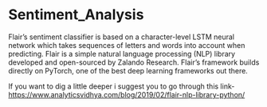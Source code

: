 # Sentiment_Analysis
Flair’s sentiment classifier is based on a character-level LSTM neural network which takes sequences of letters and words into account when predicting.
Flair is a simple natural language processing (NLP) library developed and open-sourced by Zalando Research. Flair’s framework builds directly on PyTorch, one of the best deep learning frameworks out there. 

If you want to dig a little deeper i suggest you to go through this link- 
https://www.analyticsvidhya.com/blog/2019/02/flair-nlp-library-python/

